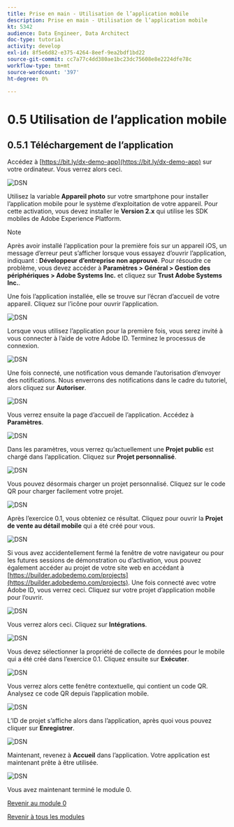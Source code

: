 ```yaml
---
title: Prise en main - Utilisation de l’application mobile
description: Prise en main - Utilisation de l’application mobile
kt: 5342
audience: Data Engineer, Data Architect
doc-type: tutorial
activity: develop
exl-id: 8f5e6d82-e375-4264-8eef-9ea2bdf1bd22
source-git-commit: cc7a77c4dd380ae1bc23dc75608e8e2224dfe78c
workflow-type: tm+mt
source-wordcount: '397'
ht-degree: 0%

---
```


# 0.5 Utilisation de l’application mobile

## 0.5.1 Téléchargement de l’application

Accédez à [https://bit.ly/dx-demo-app](https://bit.ly/dx-demo-app) sur votre ordinateur. Vous verrez alors ceci.

![DSN](./images/mobileapp.png)

Utilisez la variable **Appareil photo** sur votre smartphone pour installer l’application mobile pour le système d’exploitation de votre appareil. Pour cette activation, vous devez installer le **Version 2.x** qui utilise les SDK mobiles de Adobe Experience Platform.

>[!NOTE]
>
>Après avoir installé l’application pour la première fois sur un appareil iOS, un message d’erreur peut s’afficher lorsque vous essayez d’ouvrir l’application, indiquant : **Développeur d’entreprise non approuvé**. Pour résoudre ce problème, vous devez accéder à **Paramètres > Général > Gestion des périphériques > Adobe Systems Inc.** et cliquez sur **Trust Adobe Systems Inc.**.

Une fois l’application installée, elle se trouve sur l’écran d’accueil de votre appareil. Cliquez sur l’icône pour ouvrir l’application.

![DSN](./images/mobileappn1.png)

Lorsque vous utilisez l’application pour la première fois, vous serez invité à vous connecter à l’aide de votre Adobe ID. Terminez le processus de connexion.

![DSN](./images/mobileappn2.png)

Une fois connecté, une notification vous demande l’autorisation d’envoyer des notifications. Nous enverrons des notifications dans le cadre du tutoriel, alors cliquez sur **Autoriser**.

![DSN](./images/mobileappn3.png)

Vous verrez ensuite la page d’accueil de l’application. Accédez à **Paramètres**.

![DSN](./images/mobileappn4.png)

Dans les paramètres, vous verrez qu’actuellement une **Projet public** est chargé dans l’application. Cliquez sur **Projet personnalisé**.

![DSN](./images/mobileappn5.png)

Vous pouvez désormais charger un projet personnalisé. Cliquez sur le code QR pour charger facilement votre projet.

![DSN](./images/mobileappn6.png)

Après l’exercice 0.1, vous obteniez ce résultat. Cliquez pour ouvrir la **Projet de vente au détail mobile** qui a été créé pour vous.

![DSN](./images/dsn5b.png)

Si vous avez accidentellement fermé la fenêtre de votre navigateur ou pour les futures sessions de démonstration ou d’activation, vous pouvez également accéder au projet de votre site web en accédant à [https://builder.adobedemo.com/projects](https://builder.adobedemo.com/projects). Une fois connecté avec votre Adobe ID, vous verrez ceci. Cliquez sur votre projet d’application mobile pour l’ouvrir.

![DSN](./images/web8a.png)

Vous verrez alors ceci. Cliquez sur **Intégrations**.

![DSN](./images/web8aa.png)

Vous devez sélectionner la propriété de collecte de données pour le mobile qui a été créé dans l’exercice 0.1. Cliquez ensuite sur **Exécuter**.

![DSN](./images/web8b.png)

Vous verrez alors cette fenêtre contextuelle, qui contient un code QR. Analysez ce code QR depuis l’application mobile.

![DSN](./images/web8c.png)

L’ID de projet s’affiche alors dans l’application, après quoi vous pouvez cliquer sur **Enregistrer**.

![DSN](./images/mobileappn7.png)

Maintenant, revenez à **Accueil** dans l’application. Votre application est maintenant prête à être utilisée.

![DSN](./images/mobileappn8.png)

Vous avez maintenant terminé le module 0.

[Revenir au module 0](./getting-started.md)

[Revenir à tous les modules](./../../overview.md)
